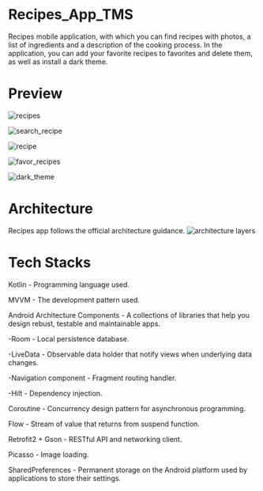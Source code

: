 # Recipes_App_TMS
Recipes mobile application, with which you can find recipes with photos, a list of ingredients and a description of the cooking process. In the application, you can add your favorite recipes to favorites and delete them, as well as install a dark theme.
# Preview
![recipes](https://github.com/IgorBr777/Recipes_App_TMS/assets/114432428/b9324c3a-0218-4515-897f-e676bebc2005)

![search_recipe](https://github.com/IgorBr777/Recipes_App_TMS/assets/114432428/7f8853d7-33be-415d-8863-07d24a9e2c7f)

![recipe](https://github.com/IgorBr777/Recipes_App_TMS/assets/114432428/74f4df4e-f6b4-413a-93dd-606f81d6d701)

![favor_recipes](https://github.com/IgorBr777/Recipes_App_TMS/assets/114432428/54ae6fd6-e296-44ba-9b6e-620a232bd00a)

![dark_theme](https://github.com/IgorBr777/Recipes_App_TMS/assets/114432428/5c88fa9b-5c68-48ae-8da0-16bd4df37d0a)
# Architecture
Recipes app follows the official architecture guidance.
![architecture layers](https://github.com/IgorBr777/Recipes_App_TMS/assets/114432428/9283d40f-f6ea-434a-a3a9-3a3ece9c245c)
# Tech Stacks
Kotlin - Programming language used.

MVVM - The development pattern used.

Android Architecture Components - A collections of libraries that help you design rebust, testable and maintainable apps.

-Room - Local persistence database.
 
-LiveData - Observable data holder that notify views when underlying data changes.

-Navigation component - Fragment routing handler.

-Hilt - Dependency injection.

Coroutine - Concurrency design pattern for asynchronous programming.

Flow - Stream of value that returns from suspend function.

Retrofit2 + Gson - RESTful API and networking client.

Picasso - Image loading.

SharedPreferences - Permanent storage on the Android platform used by applications to store their settings.
